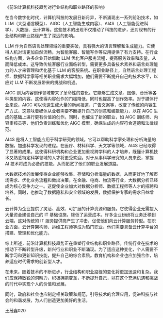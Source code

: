 《前沿计算机科技趋势对行业结构和职业路径的影响》
 
在当今数字化时代，计算机科技的发展日新月异，不断涌现出一系列前沿技术，如 LLM（大型语言模型）、AIGC（人工智能生成内容）、AI4S（人工智能促进科学）、大数据、云计算等。这些技术的出现不仅推动了科技的进步，还对现有的行业结构和职业路径产生了深远的影响。
 
LLM 作为自然语言处理领域的重要突破，具有强大的语言理解和生成能力。它使得人机对话更加自然流畅，为智能客服、智能写作等应用提供了有力支持。在行业结构方面，许多企业开始借助 LLM 优化客户服务流程，提高服务效率和质量，从而降低成本。这导致传统客服行业面临转型，需要更多具备技术素养和语言处理能力的人才来管理和优化基于 LLM 的客服系统。在职业路径上，自然语言处理工程师、数据科学家等相关职业需求大幅增加，他们需要不断提升自己的技术水平，以应对 LLM 不断发展带来的挑战和机遇。
 
AIGC 则为内容创作领域带来了革命性的变化。它能够生成文章、图像、音乐等各种类型的内容。这使得内容创作的门槛降低，同时也提高了创作效率。对于媒体行业来说，AIGC 可以快速生成大量的新闻报道、广告文案等，改变了传统的内容生产方式。这意味着媒体从业者需要不断提升自己的创意和编辑能力，以在 AIGC 生成的基础上进行更有价值的创作。同时，也催生了新的职业，如 AIGC 训练师、内容审核员等，他们负责训练和优化 AIGC 模型，确保生成的内容符合道德和法律规范。
 
AI4S 是将人工智能应用于科学研究的领域。它可以帮助科学家处理和分析海量的数据，加速科学发现的进程。在医疗、材料科学、天文学等领域，AI4S 已经取得了显著的成果。这使得科研机构和企业更加重视跨学科的人才培养，既懂计算机技术又熟悉特定科学领域的人才将更受欢迎。对于从事科学研究的人员来说，掌握 AI 技术将成为必备的技能，从而拓宽了他们的职业发展道路。
 
大数据技术的发展使得企业能够收集、存储和分析海量的数据，从而更好地了解市场需求、优化业务流程和做出决策。在金融、电商、物流等行业，大数据分析已经成为核心竞争力之一。这促使企业加大对数据分析师、数据工程师等人才的招聘和培养。同时，也推动了数据隐私和安全领域的发展，数据保护专家的需求日益增长。
 
云计算为企业提供了灵活、高效、可扩展的计算资源和服务。它使得企业无需投入大量资金建设自己的 IT 基础设施，降低了运营成本。许多企业纷纷将业务迁移到云端，这对传统的 IT 服务提供商产生了冲击，促使他们向云计算服务转型。在职业方面，云计算架构师、运维工程师等成为热门职业，他们需要具备云计算平台的搭建、管理和优化能力。
 
综上所述，前沿计算机科技趋势正在重塑行业结构和职业路径。传统行业在技术的推动下不断转型升级，新兴行业和职业不断涌现。为了适应这种变化，个人需要不断学习和更新知识技能，提升自己的综合素质。教育机构和企业也应加强合作，培养适应时代需求的创新型人才。
 
在未来，随着技术的不断进步，行业结构和职业路径的变化将更加迅速和复杂。我们应保持敏锐的洞察力，积极拥抱变革，不断提升自己，以在这个充满机遇和挑战的时代中实现个人的价值和发展。
 
同时，政府和社会也应制定相关政策和规范，引导技术的合理应用，促进科技与社会的和谐发展，为人们创造更加美好的生活。

王茂鑫020
